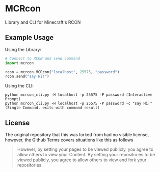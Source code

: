 MCRcon
======

Library and CLI for Minecraft's RCON

Example Usage
-------------

Using the Library:

```python
# Connect to RCON and send command
import mcrcon

rcon = mcrcon.MCRcon("localhost", 25575, "password")
rcon.send("say Hi!")
```

Using the CLI:

```
python mcrcon_cli.py -H localhost -p 25575 -P password (Interactive Prompt)
python mcrcon_cli.py -H localhost -p 25575 -P password -c "say Hi!" (Single Command, exits with command result)
```

License
-------

The original repository that this was forked from had no visible license, however, the Github Terms covers situations like this as follows

> However, by setting your pages to be viewed publicly, you agree to allow others to view your Content. By setting your repositories to be viewed publicly, you agree to allow others to view and fork your repositories.
